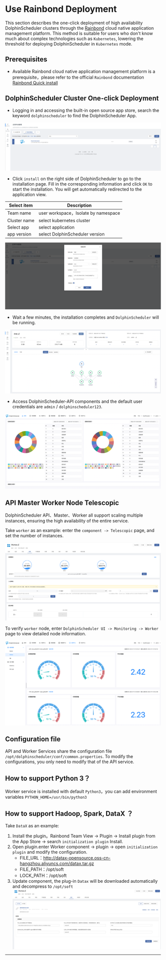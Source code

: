 # Use Rainbond Deployment

This section describes the one-click deployment of high availability DolphinScheduler clusters through the [Rainbond](https://www.rainbond.com/) cloud native application management platform. This method is suitable for users who don't know much about complex technologies such as `Kubernetes`, lowering the threshold for deploying DolphinScheduler in `Kubernetes` mode.

## Prerequisites

* Available Rainbond cloud native application management platform is a prerequisite，please refer to the official `Rainbond` documentation [Rainbond Quick install](https://www.rainbond.com/docs/quick-start/quick-install)

## DolphinScheduler Cluster One-click Deployment 

* Logging in and accessing the built-in open source app store, search the keyword `dolphinscheduler` to find the DolphinScheduler App.

![](../../../../img/rainbond/appstore-dolphinscheduler.png)

* Click `install` on the right side of DolphinScheduler to go to the installation page. Fill in the corresponding information and click `OK` to start the installation. You will get automatically redirected to the application view.

| Select item  | Description                          |
| ------------ | ------------------------------------ |
| Team name    | user workspace，Isolate by namespace |
| Cluster name | select kubernetes cluster            |
| Select app   | select application                   |
| app version  | select DolphinScheduler version      |

![](../../../../img/rainbond/install-dolphinscheduler.png)

* Wait a few minutes, the installation completes and `DolphinScheduler` will be running.

![](../../../../img/rainbond/topology-dolphinscheduler.png)

* Access DolphinScheduler-API components and the default user credentials are `admin` / `dolphinscheduler123`.

![](../../../../img/rainbond/homepage-dolphinscheduler.png)

## API Master Worker Node Telescopic

DolphinScheduler API、Master、Worker all support scaling multiple instances, ensuring the high availability of the entire service.

Take `worker` as an example: enter the `component -> Telescopic` page, and set the number of instances.

![](../../../../img/rainbond/dolpscheduler-worker.png)

To verify `worker` node, enter `DolphinScheduler UI -> Monitoring -> Worker` page to view detailed node information.

![](../../../../img/rainbond/monitor-dolphinscheduler.png)
## Configuration file

API and Worker Services share the configuration file `/opt/dolphinscheduler/conf/common.properties`. To modify the configurations, you only need to modify that of the API service.

## How to support Python 3？

Worker service is installed with default `Python3`，you can add environment variables `PYTHON_HOME=/usr/bin/python3`

## How to support Hadoop, Spark, DataX ？

Take `DataX` as an example:

1. Install the plugin。Rainbond Team View -> Plugin -> Install plugin from the App Store -> search `initialization plugin` Install.
2. Open plugin.enter Worker component -> plugin -> open `initialization plugin` and modify the configuration.
   * FILE_URL：http://datax-opensource.oss-cn-hangzhou.aliyuncs.com/datax.tar.gz
   * FILE_PATH：/opt/soft
   * LOCK_PATH：/opt/soft
3. Update component, the plug-in `Datax` will be downloaded automatically and decompress to `/opt/soft`
![](../../../../img/rainbond/plugin.png)
---
